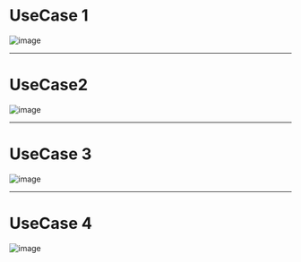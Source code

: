# UseCase 1

![image](https://user-images.githubusercontent.com/49024958/115984086-2a8be280-a5e0-11eb-893a-324035f74736.png)

<hr>

# UseCase2

![image](https://user-images.githubusercontent.com/49024958/115984092-3e374900-a5e0-11eb-836e-2772d75a33d4.png)

<hr>

# UseCase 3

![image](https://user-images.githubusercontent.com/55435898/115954626-f1df0100-a52c-11eb-9d38-4327a876f37e.png)


<hr>

# UseCase 4
![image](https://user-images.githubusercontent.com/55435898/115954633-fb686900-a52c-11eb-9162-e6c6131b8132.png)
